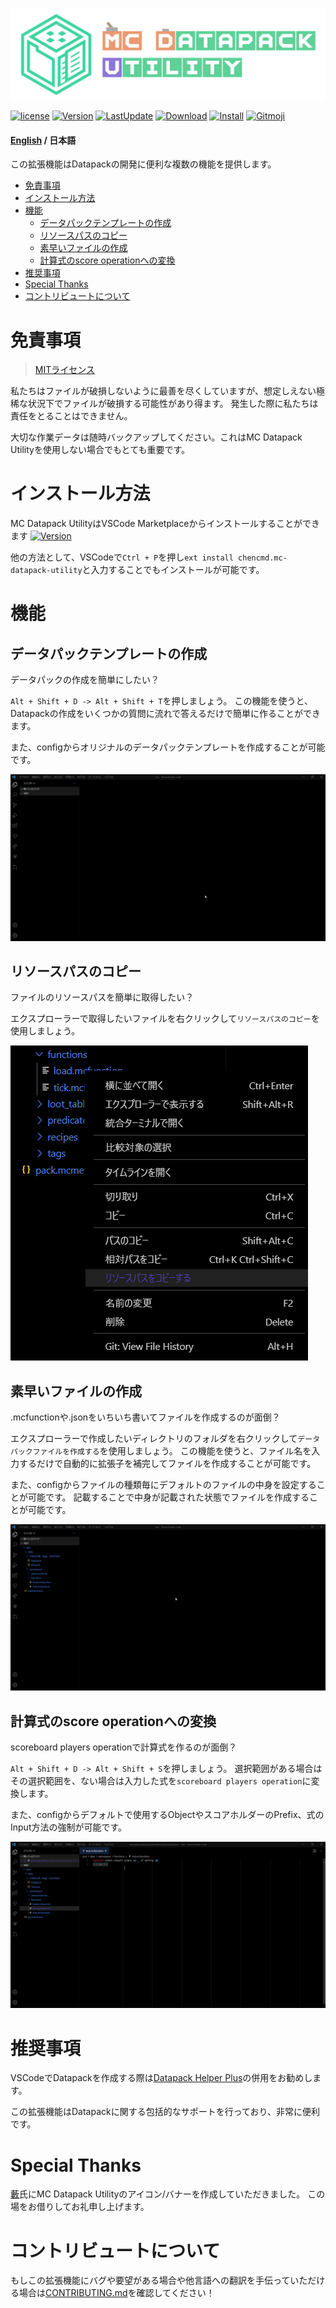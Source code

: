 ![Banner](https://raw.githubusercontent.com/ChenCMD/MC-Datapack-Utility/master/images/banner.png)

[![license](https://img.shields.io/github/license/ChenCMD/MC-Datapack-Utility)](https://github.com/ChenCMD/MC-Datapack-Utility/blob/master/LICENSE)
[![Version](https://img.shields.io/visual-studio-marketplace/v/chencmd.mc-datapack-utility?logo=visual-studio-code)](https://marketplace.visualstudio.com/items?itemName=chencmd.mc-datapack-utility)
[![LastUpdate](https://img.shields.io/visual-studio-marketplace/last-updated/chencmd.mc-datapack-utility?logo=visual-studio-code)](https://marketplace.visualstudio.com/items?itemName=chencmd.mc-datapack-utility)
[![Download](https://img.shields.io/visual-studio-marketplace/d/chencmd.mc-datapack-utility?logo=visual-studio-code)](https://marketplace.visualstudio.com/items?itemName=chencmd.mc-datapack-utility)
[![Install](https://img.shields.io/visual-studio-marketplace/i/chencmd.mc-datapack-utility?logo=visual-studio-code)](https://marketplace.visualstudio.com/items?itemName=chencmd.mc-datapack-utility)
[![Gitmoji](https://img.shields.io/badge/gitmoji-%20😜%20😍-FFDD67.svg)](https://gitmoji.carloscuesta.me/)

#### [English](https://github.com/ChenCMD/MC-Datapack-Utility/blob/master/README.md) / 日本語

この拡張機能はDatapackの開発に便利な複数の機能を提供します。

- [免責事項](#免責事項)
- [インストール方法](#インストール方法)
- [機能](#機能)
  - [データパックテンプレートの作成](#データパックテンプレートの作成)
  - [リソースパスのコピー](#リソースパスのコピー)
  - [素早いファイルの作成](#素早いファイルの作成)
  - [計算式のscore operationへの変換](#計算式のscore-operationへの変換)
- [推奨事項](#推奨事項)
- [Special Thanks](#special-thanks)
- [コントリビュートについて](#コントリビュートについて)

# 免責事項

> [MITライセンス](https://github.com/ChenCMD/MC-Datapack-Utility/blob/master/LICENSE)

私たちはファイルが破損しないように最善を尽くしていますが、想定しえない極稀な状況下でファイルが破損する可能性があり得ます。
発生した際に私たちは責任をとることはできません。

大切な作業データは随時バックアップしてください。これはMC Datapack Utilityを使用しない場合でもとても重要です。

# インストール方法

MC Datapack UtilityはVSCode Marketplaceからインストールすることができます
[![Version](https://img.shields.io/visual-studio-marketplace/v/chencmd.mc-datapack-utility?logo=visual-studio-code)](https://marketplace.visualstudio.com/items?itemName=chencmd.mc-datapack-utility)

他の方法として、VSCodeで`Ctrl + P`を押し`ext install chencmd.mc-datapack-utility`と入力することでもインストールが可能です。

# 機能
## データパックテンプレートの作成

データパックの作成を簡単にしたい？

`Alt + Shift + D -> Alt + Shift + T`を押しましょう。
この機能を使うと、Datapackの作成をいくつかの質問に流れで答えるだけで簡単に作ることができます。

また、configからオリジナルのデータパックテンプレートを作成することが可能です。

![gif](https://raw.githubusercontent.com/ChenCMD/MC-Datapack-Utility/master/images/createDatapackTemplate.gif)

## リソースパスのコピー

ファイルのリソースパスを簡単に取得したい？

エクスプローラーで取得したいファイルを右クリックして`リソースパスのコピー`を使用しましょう。

![image](https://raw.githubusercontent.com/ChenCMD/MC-Datapack-Utility/master/images/copyResourcePath_ja.png)

## 素早いファイルの作成

.mcfunctionや.jsonをいちいち書いてファイルを作成するのが面倒？

エクスプローラーで作成したいディレクトリのフォルダを右クリックして`データパックファイルを作成する`を使用しましょう。
この機能を使うと、ファイル名を入力するだけで自動的に拡張子を補完してファイルを作成することが可能です。

また、configからファイルの種類毎にデフォルトのファイルの中身を設定することが可能です。
記載することで中身が記載された状態でファイルを作成することが可能です。

![gif](https://raw.githubusercontent.com/ChenCMD/MC-Datapack-Utility/master/images/createFile.gif)

## 計算式のscore operationへの変換

scoreboard players operationで計算式を作るのが面倒？

`Alt + Shift + D -> Alt + Shift + S`を押しましょう。
選択範囲がある場合はその選択範囲を、ない場合は入力した式を`scoreboard players operation`に変換します。

また、configからデフォルトで使用するObjectやスコアホルダーのPrefix、式のInput方法の強制が可能です。

![gif](https://raw.githubusercontent.com/ChenCMD/MC-Datapack-Utility/master/images/scoreOperation.gif)

# 推奨事項

VSCodeでDatapackを作成する際は[Datapack Helper Plus](https://marketplace.visualstudio.com/items?itemName=SPGoding.datapack-language-server)の併用をお勧めします。

この拡張機能はDatapackに関する包括的なサポートを行っており、非常に便利です。

# Special Thanks

[藪](https://twitter.com/Yavu_8B)氏にMC Datapack Utilityのアイコン/バナーを作成していただきました。
この場をお借りしてお礼申し上げます。

# コントリビュートについて

もしこの拡張機能にバグや要望がある場合や他言語への翻訳を手伝っていただける場合は[CONTRIBUTING.md](CONTRIBUTING_ja.md)を確認してください！
